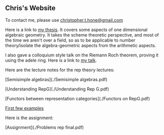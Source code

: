 ## Chris's Website
To contact me, please use christopher.t.hone@gmail.com

Here is a link to [my thesis](./thesis.pdf). It covers some aspects of one dimensional algebraic geometry. It takes the scheme theoretic perspective, and most of the time we aren't over a field, so as to be applicable to number theory/isolate the algebra-geometric aspects from the arithmetic aspects.

I also gave a colloquium style talk on the Riemann Roch theorem, proving it using the adele ring. Here is a link to [my talk](https://www.youtube.com/watch?v=V86WYcHT9xQ). 

Here are the lecture notes for the rep theory lectures:

[Semisimple algebras](./Semisimple algebras.pdf)

[Understanding RepG](./Understanding Rep G.pdf)

[Functors between representation categories](./Functors on RepG.pdf)

[First few examples](./Examples1.pdf)

Here is the assignment:

[Assignment](./Problems rep final.pdf)
